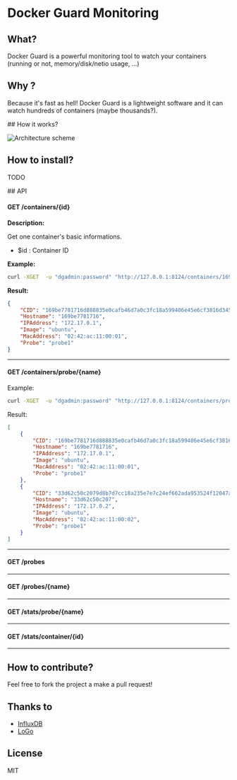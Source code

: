 # Docker Guard Monitoring 

## What?

Docker Guard is a powerful monitoring tool to watch your containers (running or not, memory/disk/netio usage, ...)

## Why ?

Because it's fast as hell! Docker Guard is a lightweight software and it can watch hundreds of containers (maybe thousands?).

## How it works?

![Architecture scheme](http://i.imgur.com/74qYu4z.png?1)

## How to install?

TODO

## API

#### GET /containers/{id}

**Description:**

Get one container's basic informations.
* $id : Container ID

**Example:**
```bash
curl -XGET  -u "dgadmin:password" "http://127.0.0.1:8124/containers/169be7781716d888835e0cafb46d7a0c3fc18a599406e45e6cf3816d345960d1"
```

**Result:**
```json
{
    "CID": "169be7781716d888835e0cafb46d7a0c3fc18a599406e45e6cf3816d345960d1",
    "Hostname": "169be7781716",
    "IPAddress": "172.17.0.1",
    "Image": "ubuntu",
    "MacAddress": "02:42:ac:11:00:01",
    "Probe": "probe1"
}
```

___

#### GET /containers/probe/{name}

Example:
```bash
curl -XGET  -u "dgadmin:password" "http://127.0.0.1:8124/containers/probe/probe1"
```

Result:
```json
[
    {
        "CID": "169be7781716d888835e0cafb46d7a0c3fc18a599406e45e6cf3816d345960d1",
        "Hostname": "169be7781716",
        "IPAddress": "172.17.0.1",
        "Image": "ubuntu",
        "MacAddress": "02:42:ac:11:00:01",
        "Probe": "probe1"
    },
    {
        "CID": "33d62c50c2079d8b7d7cc18a235e7e7c24ef662ada953524f12047a3377de3c4",
        "Hostname": "33d62c50c207",
        "IPAddress": "172.17.0.2",
        "Image": "ubuntu",
        "MacAddress": "02:42:ac:11:00:02",
        "Probe": "probe1"
    }
]
```

___

#### GET /probes

___

#### GET /probes/{name}

___

#### GET /stats/probe/{name}

___

#### GET /stats/container/{id}

___

## How to contribute?


Feel free to fork the project a make a pull request!

## Thanks to

* [InfluxDB](https://github.com/influxdb/influxdb)
* [LoGo](https://github.com/Nurza/LoGo)

## License

MIT
